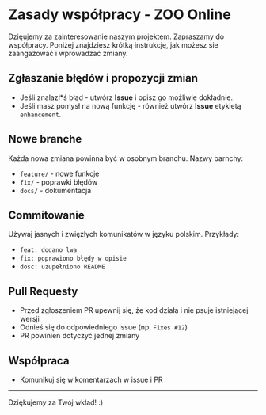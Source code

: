 # Zasady współpracy - ZOO Online
Dzięujemy za zainteresowanie naszym projektem. Zapraszamy do współpracy. Poniżej znajdziesz krótką instrukcję, jak możesz sie zaangażować i wprowadzać zmiany.

## Zgłaszanie błędów i propozycji zmian
- Jeśli znalazł*ś błąd - utwórz **Issue** i opisz go możliwie dokładnie.
- Jeśli masz pomysł na nową funkcję - również utwórz **Issue** etykietą `enhancement`.

## Nowe branche
Każda nowa zmiana powinna być w osobnym branchu.
Nazwy barnchy:
- `feature/` - nowe funkcje
- `fix/` - poprawki błędów
- `docs/` - dokumentacja

## Commitowanie
Używaj jasnych i zwięzłych komunikatów w języku polskim. Przykłady:
- `feat: dodano lwa`
- `fix: poprawiono błędy w opisie`
- `dosc: uzupełniono README`

## Pull Requesty
- Przed zgłoszeniem PR upewnij się, że kod działa i nie psuje istniejącej wersji
- Odnieś się do odpowiedniego issue (np. `Fixes #12`)
- PR powinien dotyczyć jednej zmiany

## Współpraca
- Komunikuj się w komentarzach w issue i PR

---
Dziękujemy za Twój wkład! :)
